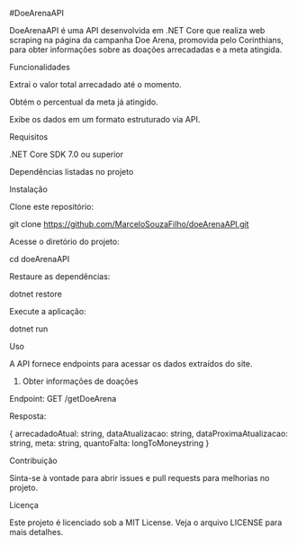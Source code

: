 #DoeArenaAPI

DoeArenaAPI é uma API desenvolvida em .NET Core que realiza web scraping na página da campanha Doe Arena, promovida pelo Corinthians, para obter informações sobre as doações arrecadadas e a meta atingida.

Funcionalidades

Extrai o valor total arrecadado até o momento.

Obtém o percentual da meta já atingido.

Exibe os dados em um formato estruturado via API.

Requisitos

.NET Core SDK 7.0 ou superior

Dependências listadas no projeto

Instalação

Clone este repositório:

git clone https://github.com/MarceloSouzaFilho/doeArenaAPI.git

Acesse o diretório do projeto:

cd doeArenaAPI

Restaure as dependências:

dotnet restore

Execute a aplicação:

dotnet run

Uso

A API fornece endpoints para acessar os dados extraídos do site.

1. Obter informações de doações

Endpoint: GET /getDoeArena

Resposta:

{
    arrecadadoAtual: string,
    dataAtualizacao: string,
    dataProximaAtualizacao: string,
    meta: string,
    quantoFalta: longToMoneystring
}

Contribuição

Sinta-se à vontade para abrir issues e pull requests para melhorias no projeto.

Licença

Este projeto é licenciado sob a MIT License. Veja o arquivo LICENSE para mais detalhes.

